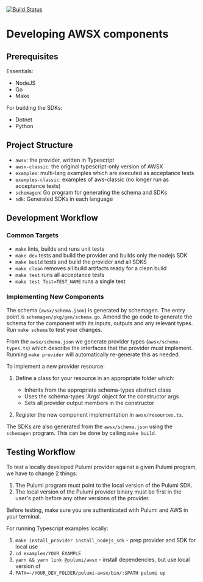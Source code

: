 [![Build Status](https://travis-ci.com/pulumi/pulumi-awsx.svg?token=eHg7Zp5zdDDJfTjY8ejq&branch=master)](https://travis-ci.com/pulumi/pulumi-awsx)

# Developing AWSX components

## Prerequisites

Essentials:

- NodeJS
- Go
- Make

For building the SDKs:

- Dotnet
- Python

## Project Structure

- `awsx`: the provider, written in Typescript
- `awsx-classic`: the original typescript-only version of AWSX
- `examples`: multi-lang examples which are executed as acceptance tests
- `examples-classic`: examples of aws-classic (no longer run as acceptance tests)
- `schemagen`: Go program for generating the schema and SDKs
- `sdk`: Generated SDKs in each language

## Development Workflow

### Common Targets

- `make` lints, builds and runs unit tests
- `make dev` tests and build the provider and builds only the nodejs SDK
- `make build` tests and build the provider and all SDKS
- `make clean` removes all build artifacts ready for a clean build
- `make test` runs all acceptance tests
- `make test Test=TEST_NAME` runs a single test

### Implementing New Components

The schema (`awsx/schema.json`) is generated by schemagen. The entry point is `schemagen/pkg/gen/schema.go`. Amend the go code to generate the schema for the component with its inputs, outputs and any relevant types. Run `make schema` to test your changes.

From the `awsx/schema.json` we generate provider types (`awsx/schema-types.ts`) which describe the interfaces that the provider must implement. Running `make provider` will automatically re-generate this as needed.

To implement a new provider resource:

1. Define a class for your resource in an appropriate folder which:

    - Inherits from the appropriate schema-types abstract class
    - Uses the schema-types 'Args' object for the constructor args
    - Sets all provider output members in the constructor

2. Register the new component implementation in `awsx/resources.ts`.

The SDKs are also generated from the `awsx/schema.json` using the `schemagen` program. This can be done by calling `make build`.

## Testing Workflow

To test a locally developed Pulumi provider against a given Pulumi program, we have to change 2 things:

1. The Pulumi program must point to the local version of the Pulumi SDK.
1. The local version of the Pulumi provider binary must be first in the user's path before any other versions of the provider.

Before testing, make sure you are authenticated with Pulumi and AWS in your terminal.

For running Typescript examples locally:

1. `make install_provider install_nodejs_sdk` - prep provider and SDK for local use
1. `cd examples/YOUR_EXAMPLE`
1. `yarn && yarn link @pulumi/awsx` - install dependencies, but use local version of
1. `PATH=~/YOUR_DEV_FOLDER/pulumi-awsx/bin/:$PATH pulumi up`
